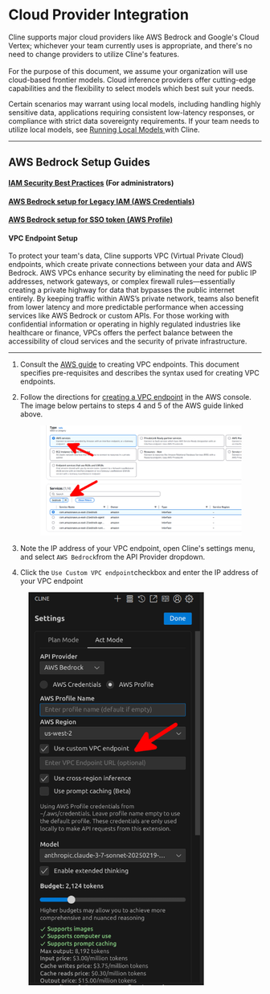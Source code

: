 # Cloud Provider Integration

Cline supports major cloud providers like AWS Bedrock and Google's Cloud Vertex; whichever your team currently uses is appropriate, and there's no need to change providers to utilize Cline's features.  \
\
For the purpose of this document, we assume your organization will use cloud-based frontier models. Cloud inference providers offer cutting-edge capabilities and the flexibility to select models which best suit your needs.&#x20;

Certain scenarios may warrant using local models, including handling highly sensitive data, applications requiring consistent low-latency responses, or compliance with strict data sovereignty requirements. If your team needs to utilize local models,  see [Running Local Models ](../running-local-models/read-me-first.md)with Cline.

***

## AWS Bedrock Setup Guides

#### [IAM Security Best Practices](https://docs.aws.amazon.com/IAM/latest/UserGuide/best-practices.html) (For administrators)&#x20;

#### [AWS Bedrock setup for Legacy IAM (AWS Credentials)](../custom-model-configs/aws-bedrock.md)

#### [AWS Bedrock setup for SSO token (AWS Profile)](../custom-model-configs/aws-bedrock-w-profile-authentication.md)

#### VPC Endpoint Setup

To protect your team's data, Cline supports VPC (Virtual Private Cloud) endpoints, which create private connections between your data and AWS Bedrock. AWS VPCs enhance security by eliminating the need for public IP addresses, network gateways, or complex firewall rules—essentially creating a private highway for data that bypasses the public internet entirely. By keeping traffic within AWS’s private network, teams also benefit from lower latency and more predictable performance when accessing services like AWS Bedrock or custom APIs. For those working with confidential information or operating in highly regulated industries like healthcare or finance, VPCs offers the perfect balance between the accessibility of cloud services and the security of private infrastructure.

***

1. Consult the [AWS guide](https://docs.aws.amazon.com/bedrock/latest/userguide/vpc-interface-endpoints.html) to creating VPC endpoints. This document specifies pre-requisites and describes the syntax used for creating VPC endpoints.
2.  Follow the directions for [creating a VPC endpoint](https://docs.aws.amazon.com/vpc/latest/privatelink/create-interface-endpoint.html#create-interface-endpoint-aws) in the AWS console. The image below pertains to steps 4 and 5 of the AWS guide linked above.&#x20;

    <figure><img src="../.gitbook/assets/vpc-console.png" alt=""><figcaption></figcaption></figure>
3. Note the IP address of your VPC endpoint, open Cline's settings menu, and select `AWS Bedrock`from the API Provider dropdown.
4. Click the `Use Custom VPC endpoint`checkbox and enter the IP address of your VPC endpoint



<figure><img src="../.gitbook/assets/vpc-settings-menu.png" alt="" width="349"><figcaption></figcaption></figure>
